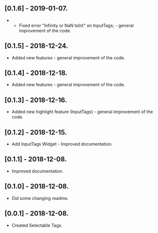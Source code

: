 ## [0.1.6] - 2019-01-07.

* - Fixed error "Infinity or NaN toInt" on InputTags; - general improvement of the code.

## [0.1.5] - 2018-12-24.

* Added new features - general improvement of the code.

## [0.1.4] - 2018-12-18.

* Added new features - general improvement of the code.

## [0.1.3] - 2018-12-16.

* Added new highlight feature (InputTags) - general improvement of the code.

## [0.1.2] - 2018-12-15.

* Add InputTags Widget - Improved documentation.

## [0.1.1] - 2018-12-08.

* Improved documentation.

## [0.1.0] - 2018-12-08.

* Did some changing readme.

## [0.0.1] - 2018-12-08.

* Created Selectable Tags.
